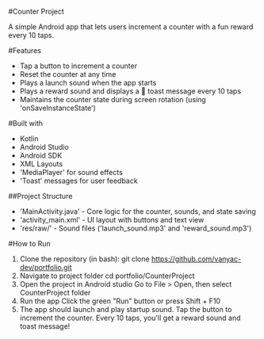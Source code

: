 #Counter Project

A simple Android app that lets users increment a counter with a fun reward
every 10 taps.

#Features
- Tap a button to increment a counter
- Reset the counter at any time
- Plays a launch sound when the app starts
- Plays a reward sound and displays a 🎉 toast message every 10 taps
- Maintains the counter state during screen rotation (using 'onSaveInstanceState')

#Built with
- Kotlin
- Android Studio
- Android SDK
- XML Layouts
- 'MediaPlayer' for sound effects
- 'Toast' messages for user feedback

##Project Structure
- 'MainActivity.java' - Core logic for the counter, sounds, and state saving
- 'activity_main.xml' - UI layout with buttons and text view
- 'res/raw/' - Sound files ('launch_sound.mp3' and 'reward_sound.mp3')

#How to Run
1. Clone the repository (in bash):
git clone https://github.com/vanyac-dev/portfolio.git
2. Navigate to project folder
cd portfolio/CounterProject
3. Open the project in Android studio
Go to File > Open, then select CounterProject folder
4. Run the app
Click the green "Run" button or press Shift + F10
5. The app should launch and play startup sound. Tap the button to increment the counter. Every 10 taps, you'll get a reward sound and toast message!
